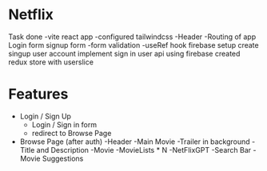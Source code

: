 # Netflix

Task done
-vite react app
-configured tailwindcss
-Header
-Routing of app
Login form
signup form
-form validation
-useRef hook
firebase setup
create singup user account
implement sign in user api using firebase
created redux store with userslice

# Features

- Login / Sign Up
  - Login / Sign in form
  - redirect to Browse Page
- Browse Page (after auth)
  -Header
  -Main Movie
  -Trailer in background
  -Title and Description
  -Movie
  -MovieLists \* N
  -NetFlixGPT
  -Search Bar
  -Movie Suggestions
